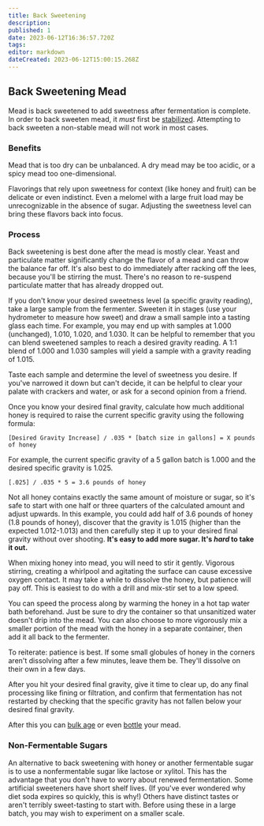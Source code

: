 ```yaml
---
title: Back Sweetening
description: 
published: 1
date: 2023-06-12T16:36:57.720Z
tags: 
editor: markdown
dateCreated: 2023-06-12T15:00:15.268Z
---
```


## Back Sweetening Mead

Mead is back sweetened to add sweetness after fermentation is complete. In order to back sweeten mead, it *must* first be [stabilized](/process/stabilization). Attempting to back sweeten a non-stable mead will not work in most cases.

### Benefits

Mead that is too dry can be unbalanced. A dry mead may be too acidic, or a spicy mead too one-dimensional.

Flavorings that rely upon sweetness for context (like honey and fruit) can be delicate or even indistinct. Even a melomel with a large fruit load may be unrecognizable in the absence of sugar. Adjusting the sweetness level can bring these flavors back into focus.

### Process

Back sweetening is best done after the mead is mostly clear. Yeast and particulate matter significantly change the flavor of a mead and can throw the balance far off. It's also best to do immediately after racking off the lees, because you'll be stirring the must. There's no reason to re-suspend particulate matter that has already dropped out.

If you don't know your desired sweetness level (a specific gravity reading), take a large sample from the fermenter. Sweeten it in stages (use your hydrometer to measure how sweet) and draw a small sample into a tasting glass each time. For example, you may end up with samples at 1.000 (unchanged), 1.010, 1.020, and 1.030. It can be helpful to remember that you can blend sweetened samples to reach a desired gravity reading. A 1:1 blend of 1.000 and 1.030 samples will yield a sample with a gravity reading of 1.015.

Taste each sample and determine the level of sweetness you desire. If you've narrowed it down but can't decide, it can be helpful to clear your palate with crackers and water, or ask for a second opinion from a friend.

Once you know your desired final gravity, calculate how much additional honey is required to raise the current specific gravity using the following formula:

    [Desired Gravity Increase] / .035 * [batch size in gallons] = X pounds of honey
    
For example, the current specific gravity of a 5 gallon batch is 1.000 and the desired specific gravity is 1.025.

    [.025] / .035 * 5 = 3.6 pounds of honey

Not all honey contains exactly the same amount of moisture or sugar, so it's safe to start with one half or three quarters of the calculated amount and adjust upwards. In this example, you could add half of 3.6 pounds of honey (1.8 pounds of honey), discover that the gravity is 1.015 (higher than the expected 1.012-1.013) and then carefully step it up to your desired final gravity without over shooting. **It's easy to add more sugar. It's *hard* to take it out.**

When mixing honey into mead, you will need to stir it gently. Vigorous stirring, creating a whirlpool and agitating the surface can cause excessive oxygen contact. It may take a while to dissolve the honey, but patience will pay off. This is easiest to do with a drill and mix-stir set to a low speed. 

You can speed the process along by warming the honey in a hot tap water bath beforehand. Just be sure to dry the container so that unsanitized water doesn't drip into the mead. You can also choose to more vigorously mix a smaller portion of the mead with the honey in a separate container, then add it all back to the fermenter. 

To reiterate: patience is best. If some small globules of honey in the corners aren't dissolving after a few minutes, leave them be. They'll dissolve on their own in a few days.

After you hit your desired final gravity, give it time to clear up, do any final processing like fining or filtration, and confirm that fermentation has not restarted by checking that the specific gravity has not fallen below your desired final gravity.

After this you can [bulk age](/process/aging#bulk_aging) or even [bottle](/r/mead/wiki/process/packaging) your mead.

### Non-Fermentable Sugars

An alternative to back sweetening with honey or another fermentable sugar is to use a nonfermentable sugar like lactose or xylitol. This has the advantage that you don't have to worry about renewed fermentation. Some artificial sweeteners have short shelf lives. (If you've ever wondered why diet soda expires so quickly, this is why!) Others have distinct tastes or aren't terribly sweet-tasting to start with. Before using these in a large batch, you may wish to experiment on a smaller scale.